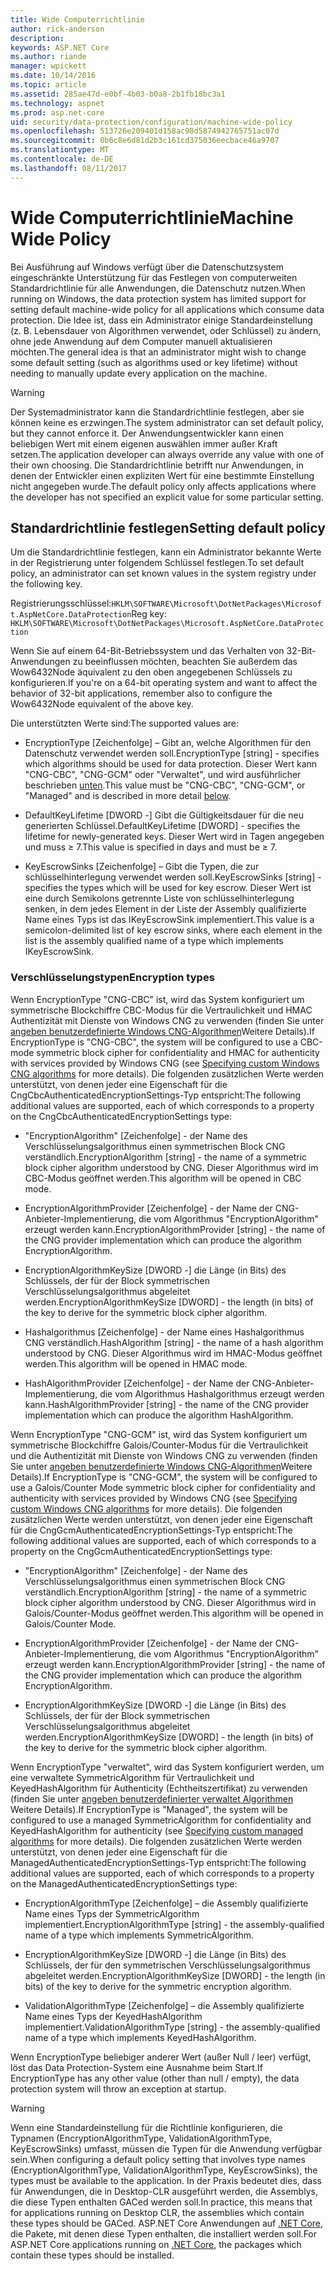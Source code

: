 ```yaml
---
title: Wide Computerrichtlinie
author: rick-anderson
description: 
keywords: ASP.NET Core
ms.author: riande
manager: wpickett
ms.date: 10/14/2016
ms.topic: article
ms.assetid: 285ae47d-e0bf-4b03-b0a8-2b1fb18bc3a1
ms.technology: aspnet
ms.prod: asp.net-core
uid: security/data-protection/configuration/machine-wide-policy
ms.openlocfilehash: 513726e209401d158ac98d5874942765751ac07d
ms.sourcegitcommit: 0b6c8e6d81d2b3c161cd375036eecbace46a9707
ms.translationtype: MT
ms.contentlocale: de-DE
ms.lasthandoff: 08/11/2017
---
```

# <a name="machine-wide-policy"></a><span data-ttu-id="4a432-103">Wide Computerrichtlinie</span><span class="sxs-lookup"><span data-stu-id="4a432-103">Machine Wide Policy</span></span>

<a name=data-protection-configuration-machinewidepolicy></a>

<span data-ttu-id="4a432-104">Bei Ausführung auf Windows verfügt über die Datenschutzsystem eingeschränkte Unterstützung für das Festlegen von computerweiten Standardrichtlinie für alle Anwendungen, die Datenschutz nutzen.</span><span class="sxs-lookup"><span data-stu-id="4a432-104">When running on Windows, the data protection system has limited support for setting default machine-wide policy for all applications which consume data protection.</span></span> <span data-ttu-id="4a432-105">Die Idee ist, dass ein Administrator einige Standardeinstellung (z. B. Lebensdauer von Algorithmen verwendet, oder Schlüssel) zu ändern, ohne jede Anwendung auf dem Computer manuell aktualisieren möchten.</span><span class="sxs-lookup"><span data-stu-id="4a432-105">The general idea is that an administrator might wish to change some default setting (such as algorithms used or key lifetime) without needing to manually update every application on the machine.</span></span>

>[!WARNING]
> <span data-ttu-id="4a432-106">Der Systemadministrator kann die Standardrichtlinie festlegen, aber sie können keine es erzwingen.</span><span class="sxs-lookup"><span data-stu-id="4a432-106">The system administrator can set default policy, but they cannot enforce it.</span></span> <span data-ttu-id="4a432-107">Der Anwendungsentwickler kann einen beliebigen Wert mit einem eigenen auswählen immer außer Kraft setzen.</span><span class="sxs-lookup"><span data-stu-id="4a432-107">The application developer can always override any value with one of their own choosing.</span></span> <span data-ttu-id="4a432-108">Die Standardrichtlinie betrifft nur Anwendungen, in denen der Entwickler einen expliziten Wert für eine bestimmte Einstellung nicht angegeben wurde.</span><span class="sxs-lookup"><span data-stu-id="4a432-108">The default policy only affects applications where the developer has not specified an explicit value for some particular setting.</span></span>

## <a name="setting-default-policy"></a><span data-ttu-id="4a432-109">Standardrichtlinie festlegen</span><span class="sxs-lookup"><span data-stu-id="4a432-109">Setting default policy</span></span>

<span data-ttu-id="4a432-110">Um die Standardrichtlinie festlegen, kann ein Administrator bekannte Werte in der Registrierung unter folgendem Schlüssel festlegen.</span><span class="sxs-lookup"><span data-stu-id="4a432-110">To set default policy, an administrator can set known values in the system registry under the following key.</span></span>

<span data-ttu-id="4a432-111">Registrierungsschlüssel:`HKLM\SOFTWARE\Microsoft\DotNetPackages\Microsoft.AspNetCore.DataProtection`</span><span class="sxs-lookup"><span data-stu-id="4a432-111">Reg key: `HKLM\SOFTWARE\Microsoft\DotNetPackages\Microsoft.AspNetCore.DataProtection`</span></span>

<span data-ttu-id="4a432-112">Wenn Sie auf einem 64-Bit-Betriebssystem und das Verhalten von 32-Bit-Anwendungen zu beeinflussen möchten, beachten Sie außerdem das Wow6432Node äquivalent zu den oben angegebenen Schlüssels zu konfigurieren.</span><span class="sxs-lookup"><span data-stu-id="4a432-112">If you're on a 64-bit operating system and want to affect the behavior of 32-bit applications, remember also to configure the Wow6432Node equivalent of the above key.</span></span>

<span data-ttu-id="4a432-113">Die unterstützten Werte sind:</span><span class="sxs-lookup"><span data-stu-id="4a432-113">The supported values are:</span></span>

* <span data-ttu-id="4a432-114">EncryptionType [Zeichenfolge] – Gibt an, welche Algorithmen für den Datenschutz verwendet werden soll.</span><span class="sxs-lookup"><span data-stu-id="4a432-114">EncryptionType [string] - specifies which algorithms should be used for data protection.</span></span> <span data-ttu-id="4a432-115">Dieser Wert kann "CNG-CBC", "CNG-GCM" oder "Verwaltet", und wird ausführlicher beschrieben [unten](#data-protection-encryption-types).</span><span class="sxs-lookup"><span data-stu-id="4a432-115">This value must be "CNG-CBC", "CNG-GCM", or "Managed" and is described in more detail [below](#data-protection-encryption-types).</span></span>

* <span data-ttu-id="4a432-116">DefaultKeyLifetime [DWORD -] Gibt die Gültigkeitsdauer für die neu generierten Schlüssel.</span><span class="sxs-lookup"><span data-stu-id="4a432-116">DefaultKeyLifetime [DWORD] - specifies the lifetime for newly-generated keys.</span></span> <span data-ttu-id="4a432-117">Dieser Wert wird in Tagen angegeben und muss ≥ 7.</span><span class="sxs-lookup"><span data-stu-id="4a432-117">This value is specified in days and must be ≥ 7.</span></span>

* <span data-ttu-id="4a432-118">KeyEscrowSinks [Zeichenfolge] – Gibt die Typen, die zur schlüsselhinterlegung verwendet werden soll.</span><span class="sxs-lookup"><span data-stu-id="4a432-118">KeyEscrowSinks [string] - specifies the types which will be used for key escrow.</span></span> <span data-ttu-id="4a432-119">Dieser Wert ist eine durch Semikolons getrennte Liste von schlüsselhinterlegung senken, in dem jedes Element in der Liste der Assembly qualifizierte Name eines Typs ist das IKeyEscrowSink implementiert.</span><span class="sxs-lookup"><span data-stu-id="4a432-119">This value is a semicolon-delimited list of key escrow sinks, where each element in the list is the assembly qualified name of a type which implements IKeyEscrowSink.</span></span>

<a name=data-protection-encryption-types></a>

### <a name="encryption-types"></a><span data-ttu-id="4a432-120">Verschlüsselungstypen</span><span class="sxs-lookup"><span data-stu-id="4a432-120">Encryption types</span></span>

<span data-ttu-id="4a432-121">Wenn EncryptionType "CNG-CBC" ist, wird das System konfiguriert um symmetrische Blockchiffre CBC-Modus für die Vertraulichkeit und HMAC Authentizität mit Dienste von Windows CNG zu verwenden (finden Sie unter [angeben benutzerdefinierte Windows CNG-Algorithmen](overview.md#data-protection-changing-algorithms-cng)Weitere Details).</span><span class="sxs-lookup"><span data-stu-id="4a432-121">If EncryptionType is "CNG-CBC", the system will be configured to use a CBC-mode symmetric block cipher for confidentiality and HMAC for authenticity with services provided by Windows CNG (see [Specifying custom Windows CNG algorithms](overview.md#data-protection-changing-algorithms-cng) for more details).</span></span> <span data-ttu-id="4a432-122">Die folgenden zusätzlichen Werte werden unterstützt, von denen jeder eine Eigenschaft für die CngCbcAuthenticatedEncryptionSettings-Typ entspricht:</span><span class="sxs-lookup"><span data-stu-id="4a432-122">The following additional values are supported, each of which corresponds to a property on the CngCbcAuthenticatedEncryptionSettings type:</span></span>

* <span data-ttu-id="4a432-123">"EncryptionAlgorithm" [Zeichenfolge] - der Name des Verschlüsselungsalgorithmus einen symmetrischen Block CNG verständlich.</span><span class="sxs-lookup"><span data-stu-id="4a432-123">EncryptionAlgorithm [string] - the name of a symmetric block cipher algorithm understood by CNG.</span></span> <span data-ttu-id="4a432-124">Dieser Algorithmus wird im CBC-Modus geöffnet werden.</span><span class="sxs-lookup"><span data-stu-id="4a432-124">This algorithm will be opened in CBC mode.</span></span>

* <span data-ttu-id="4a432-125">EncryptionAlgorithmProvider [Zeichenfolge] - der Name der CNG-Anbieter-Implementierung, die vom Algorithmus "EncryptionAlgorithm" erzeugt werden kann.</span><span class="sxs-lookup"><span data-stu-id="4a432-125">EncryptionAlgorithmProvider [string] - the name of the CNG provider implementation which can produce the algorithm EncryptionAlgorithm.</span></span>

* <span data-ttu-id="4a432-126">EncryptionAlgorithmKeySize [DWORD -] die Länge (in Bits) des Schlüssels, der für der Block symmetrischen Verschlüsselungsalgorithmus abgeleitet werden.</span><span class="sxs-lookup"><span data-stu-id="4a432-126">EncryptionAlgorithmKeySize [DWORD] - the length (in bits) of the key to derive for the symmetric block cipher algorithm.</span></span>

* <span data-ttu-id="4a432-127">Hashalgorithmus [Zeichenfolge] - der Name eines Hashalgorithmus CNG verständlich.</span><span class="sxs-lookup"><span data-stu-id="4a432-127">HashAlgorithm [string] - the name of a hash algorithm understood by CNG.</span></span> <span data-ttu-id="4a432-128">Dieser Algorithmus wird im HMAC-Modus geöffnet werden.</span><span class="sxs-lookup"><span data-stu-id="4a432-128">This algorithm will be opened in HMAC mode.</span></span>

* <span data-ttu-id="4a432-129">HashAlgorithmProvider [Zeichenfolge] - der Name der CNG-Anbieter-Implementierung, die vom Algorithmus Hashalgorithmus erzeugt werden kann.</span><span class="sxs-lookup"><span data-stu-id="4a432-129">HashAlgorithmProvider [string] - the name of the CNG provider implementation which can produce the algorithm HashAlgorithm.</span></span>

<span data-ttu-id="4a432-130">Wenn EncryptionType "CNG-GCM" ist, wird das System konfiguriert um symmetrische Blockchiffre Galois/Counter-Modus für die Vertraulichkeit und die Authentizität mit Dienste von Windows CNG zu verwenden (finden Sie unter [angeben benutzerdefinierte Windows CNG-Algorithmen](overview.md#data-protection-changing-algorithms-cng)Weitere Details).</span><span class="sxs-lookup"><span data-stu-id="4a432-130">If EncryptionType is "CNG-GCM", the system will be configured to use a Galois/Counter Mode symmetric block cipher for confidentiality and authenticity with services provided by Windows CNG (see [Specifying custom Windows CNG algorithms](overview.md#data-protection-changing-algorithms-cng) for more details).</span></span> <span data-ttu-id="4a432-131">Die folgenden zusätzlichen Werte werden unterstützt, von denen jeder eine Eigenschaft für die CngGcmAuthenticatedEncryptionSettings-Typ entspricht:</span><span class="sxs-lookup"><span data-stu-id="4a432-131">The following additional values are supported, each of which corresponds to a property on the CngGcmAuthenticatedEncryptionSettings type:</span></span>

* <span data-ttu-id="4a432-132">"EncryptionAlgorithm" [Zeichenfolge] - der Name des Verschlüsselungsalgorithmus einen symmetrischen Block CNG verständlich.</span><span class="sxs-lookup"><span data-stu-id="4a432-132">EncryptionAlgorithm [string] - the name of a symmetric block cipher algorithm understood by CNG.</span></span> <span data-ttu-id="4a432-133">Dieser Algorithmus wird in Galois/Counter-Modus geöffnet werden.</span><span class="sxs-lookup"><span data-stu-id="4a432-133">This algorithm will be opened in Galois/Counter Mode.</span></span>

* <span data-ttu-id="4a432-134">EncryptionAlgorithmProvider [Zeichenfolge] - der Name der CNG-Anbieter-Implementierung, die vom Algorithmus "EncryptionAlgorithm" erzeugt werden kann.</span><span class="sxs-lookup"><span data-stu-id="4a432-134">EncryptionAlgorithmProvider [string] - the name of the CNG provider implementation which can produce the algorithm EncryptionAlgorithm.</span></span>

* <span data-ttu-id="4a432-135">EncryptionAlgorithmKeySize [DWORD -] die Länge (in Bits) des Schlüssels, der für der Block symmetrischen Verschlüsselungsalgorithmus abgeleitet werden.</span><span class="sxs-lookup"><span data-stu-id="4a432-135">EncryptionAlgorithmKeySize [DWORD] - the length (in bits) of the key to derive for the symmetric block cipher algorithm.</span></span>

<span data-ttu-id="4a432-136">Wenn EncryptionType "verwaltet", wird das System konfiguriert werden, um eine verwaltete SymmetricAlgorithm für Vertraulichkeit und KeyedHashAlgorithm für Authenticity (Echtheitszertifikat) zu verwenden (finden Sie unter [angeben benutzerdefinierter verwaltet Algorithmen](overview.md#data-protection-changing-algorithms-custom-managed) Weitere Details).</span><span class="sxs-lookup"><span data-stu-id="4a432-136">If EncryptionType is "Managed", the system will be configured to use a managed SymmetricAlgorithm for confidentiality and KeyedHashAlgorithm for authenticity (see [Specifying custom managed algorithms](overview.md#data-protection-changing-algorithms-custom-managed) for more details).</span></span> <span data-ttu-id="4a432-137">Die folgenden zusätzlichen Werte werden unterstützt, von denen jeder eine Eigenschaft für die ManagedAuthenticatedEncryptionSettings-Typ entspricht:</span><span class="sxs-lookup"><span data-stu-id="4a432-137">The following additional values are supported, each of which corresponds to a property on the ManagedAuthenticatedEncryptionSettings type:</span></span>

* <span data-ttu-id="4a432-138">EncryptionAlgorithmType [Zeichenfolge] – die Assembly qualifizierte Name eines Typs der SymmetricAlgorithm implementiert.</span><span class="sxs-lookup"><span data-stu-id="4a432-138">EncryptionAlgorithmType [string] - the assembly-qualified name of a type which implements SymmetricAlgorithm.</span></span>

* <span data-ttu-id="4a432-139">EncryptionAlgorithmKeySize [DWORD -] die Länge (in Bits) des Schlüssels, der für den symmetrischen Verschlüsselungsalgorithmus abgeleitet werden.</span><span class="sxs-lookup"><span data-stu-id="4a432-139">EncryptionAlgorithmKeySize [DWORD] - the length (in bits) of the key to derive for the symmetric encryption algorithm.</span></span>

* <span data-ttu-id="4a432-140">ValidationAlgorithmType [Zeichenfolge] – die Assembly qualifizierte Name eines Typs der KeyedHashAlgorithm implementiert.</span><span class="sxs-lookup"><span data-stu-id="4a432-140">ValidationAlgorithmType [string] - the assembly-qualified name of a type which implements KeyedHashAlgorithm.</span></span>

<span data-ttu-id="4a432-141">Wenn EncryptionType beliebiger anderer Wert (außer Null / leer) verfügt, löst das Data Protection-System eine Ausnahme beim Start.</span><span class="sxs-lookup"><span data-stu-id="4a432-141">If EncryptionType has any other value (other than null / empty), the data protection system will throw an exception at startup.</span></span>

>[!WARNING]
> <span data-ttu-id="4a432-142">Wenn eine Standardeinstellung für die Richtlinie konfigurieren, die Typnamen (EncryptionAlgorithmType, ValidationAlgorithmType, KeyEscrowSinks) umfasst, müssen die Typen für die Anwendung verfügbar sein.</span><span class="sxs-lookup"><span data-stu-id="4a432-142">When configuring a default policy setting that involves type names (EncryptionAlgorithmType, ValidationAlgorithmType, KeyEscrowSinks), the types must be available to the application.</span></span> <span data-ttu-id="4a432-143">In der Praxis bedeutet dies, dass für Anwendungen, die in Desktop-CLR ausgeführt werden, die Assemblys, die diese Typen enthalten GACed werden soll.</span><span class="sxs-lookup"><span data-stu-id="4a432-143">In practice, this means that for applications running on Desktop CLR, the assemblies which contain these types should be GACed.</span></span> <span data-ttu-id="4a432-144">ASP.NET Core Anwendungen auf [.NET Core](https://microsoft.com/net/core), die Pakete, mit denen diese Typen enthalten, die installiert werden soll.</span><span class="sxs-lookup"><span data-stu-id="4a432-144">For ASP.NET Core applications running on [.NET Core](https://microsoft.com/net/core), the packages which contain these types should be installed.</span></span>
